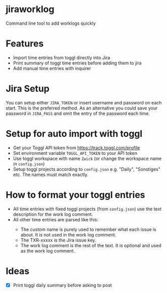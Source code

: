 # jiraworklog
Command line tool to add worklogs quickly

# Features

* Import time entries from toggl directly into Jira
* Print summary of toggl time entries before adding them to jira
* Add manual time entries with inquirer


# Jira Setup

You can setup either `JIRA_TOKEN` or insert username and password on each start. This is the preferred method.
As an alternative you could save your password in `JIRA_PASS` and omit the entry of the password each time.


# Setup for auto import with toggl

* Get your Toggl API token from https://track.toggl.com/profile
* Set environment variable `TOGGL_API_TOKEN` to your API token
* Use toggl workspace with name `Zwick` (or change the workspace name in `config.json`)
* Setup toggl projects according to `config.json` e.g. "Daily", "Sonstiges" etc. The names must match exactly.


# How to format your toggl entries

* All time entries with fixed toggl projects (from `config.json`) use the text description for the work log comment.
* All other time entries are parsed like this: <custom name> <TXR-xxxxx> <work log comment>
  * The custom name is purely used to remember what each issue is about. It is not used in the work log comment.
  * The TXR-xxxxx is the Jira issue key. 
  * The work log comment is the rest of the text. It is optional and used as the work log comment.


# Ideas

- [x] Print toggl daily summary before asking to post
